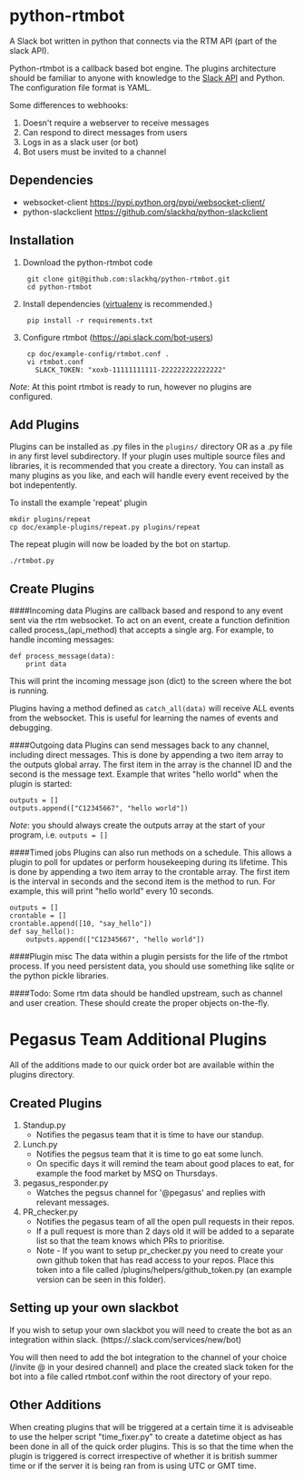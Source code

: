 python-rtmbot
=============
A Slack bot written in python that connects via the RTM API (part of the slack API).

Python-rtmbot is a callback based bot engine. The plugins architecture should be familiar to anyone with knowledge to the [Slack API](https://api.slack.com) and Python. The configuration file format is YAML.

Some differences to webhooks:

1. Doesn't require a webserver to receive messages
2. Can respond to direct messages from users
3. Logs in as a slack user (or bot)
4. Bot users must be invited to a channel

Dependencies
----------
* websocket-client https://pypi.python.org/pypi/websocket-client/
* python-slackclient https://github.com/slackhq/python-slackclient

Installation
-----------

1. Download the python-rtmbot code

        git clone git@github.com:slackhq/python-rtmbot.git
        cd python-rtmbot

2. Install dependencies ([virtualenv](http://virtualenv.readthedocs.org/en/latest/) is recommended.)

        pip install -r requirements.txt

3. Configure rtmbot (https://api.slack.com/bot-users)

        cp doc/example-config/rtmbot.conf .
        vi rtmbot.conf
          SLACK_TOKEN: "xoxb-11111111111-222222222222222"

*Note*: At this point rtmbot is ready to run, however no plugins are configured.

Add Plugins
-------

Plugins can be installed as .py files in the ```plugins/``` directory OR as a .py file in any first level subdirectory. If your plugin uses multiple source files and libraries, it is recommended that you create a directory. You can install as many plugins as you like, and each will handle every event received by the bot indepentently.

To install the example 'repeat' plugin

    mkdir plugins/repeat
    cp doc/example-plugins/repeat.py plugins/repeat

The repeat plugin will now be loaded by the bot on startup.

    ./rtmbot.py

Create Plugins
--------

####Incoming data
Plugins are callback based and respond to any event sent via the rtm websocket. To act on an event, create a function definition called process_(api_method) that accepts a single arg. For example, to handle incoming messages:

    def process_message(data):
        print data

This will print the incoming message json (dict) to the screen where the bot is running.

Plugins having a method defined as ```catch_all(data)``` will receive ALL events from the websocket. This is useful for learning the names of events and debugging.

####Outgoing data
Plugins can send messages back to any channel, including direct messages. This is done by appending a two item array to the outputs global array. The first item in the array is the channel ID and the second is the message text. Example that writes "hello world" when the plugin is started:

    outputs = []
    outputs.append(["C12345667", "hello world"])

*Note*: you should always create the outputs array at the start of your program, i.e. ```outputs = []```

####Timed jobs
Plugins can also run methods on a schedule. This allows a plugin to poll for updates or perform housekeeping during its lifetime. This is done by appending a two item array to the crontable array. The first item is the interval in seconds and the second item is the method to run. For example, this will print "hello world" every 10 seconds.

    outputs = []
    crontable = []
    crontable.append([10, "say_hello"])
    def say_hello():
        outputs.append(["C12345667", "hello world"])

####Plugin misc
The data within a plugin persists for the life of the rtmbot process. If you need persistent data, you should use something like sqlite or the python pickle libraries.

####Todo:
Some rtm data should be handled upstream, such as channel and user creation. These should create the proper objects on-the-fly.


Pegasus Team Additional Plugins
==============================
All of the additions made to our quick order bot are available within the plugins directory.

Created Plugins
---------------
1. Standup.py
    * Notifies the pegasus team that it is time to have our standup.
2. Lunch.py
    * Notifies the pegsus team that it is time to go eat some lunch.
    * On specific days it will remind the team about good places to eat, for example the food market by MSQ on Thursdays.
3. pegasus_responder.py
    * Watches the pegsus channel for '@pegasus' and replies with relevant messages.
4. PR_checker.py
    * Notifies the pegasus team of all the open pull requests in their repos.
    * If a pull request is more than 2 days old it will be added to a separate list so that the team knows which PRs to prioritise.
    * Note - If you want to setup pr_checker.py you need to create your own github token that has read access to your repos. Place this token into a file called /plugins/helpers/github_token.py (an example version can be seen in this folder).

Setting up your own slackbot
----------------------------

If you wish to setup your own slackbot you will need to create the bot as an integration within slack. (https://<team>.slack.com/services/new/bot)

You will then need to add the bot integration to the channel  of your choice (/invite @<botname> in your desired channel) and place the created slack token for the bot into a file called rtmbot.conf within the root directory of your repo.


Other Additions
---------------
When creating plugins that will be triggered at a certain time it is adviseable to use the helper script "time_fixer.py" to create a datetime object as has been done in all of the quick order plugins. This is so that the time when the plugin is triggered is correct irrespective of whether it is british summer time or if the server it is being ran from is using UTC or GMT time.
